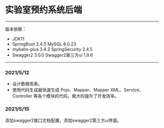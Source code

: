 # 实验室预约系统后端
***
版本依赖：
- JDK11
- SpringBoot 2.4.5 MySQL 8.0.23
- mybatis-plus 3.4.2 SpringSecurity 2.4.5
- Swagger2 3.0.0 Swagger2第三方ui 1.9.6
---
### 2021/5/12
- 设计数据库表。
- 使用代码生成器快速生成 Pojo、Mapper、Mapper XML、Service、Controller 等各个模块的代码，极大的提升了开发效率。
### 2021/5/15
添加swagger2接口文档配置，添加swagger2第三方ui界面。

